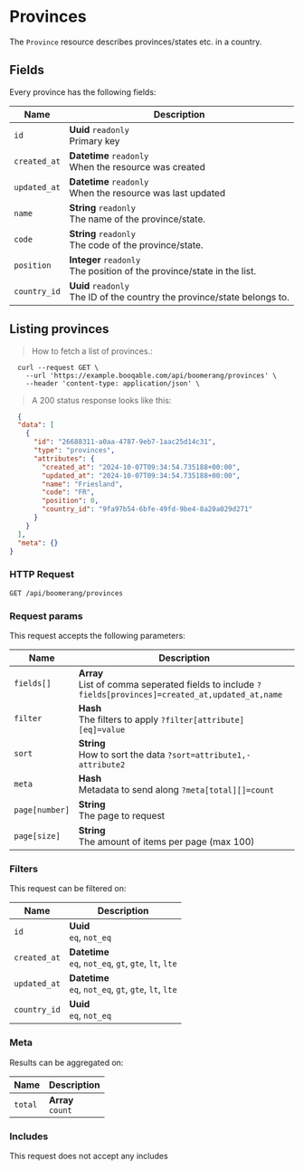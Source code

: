 # Provinces

The `Province` resource describes provinces/states etc. in a country.

## Fields
Every province has the following fields:

Name | Description
-- | --
`id` | **Uuid** `readonly`<br>Primary key
`created_at` | **Datetime** `readonly`<br>When the resource was created
`updated_at` | **Datetime** `readonly`<br>When the resource was last updated
`name` | **String** `readonly`<br>The name of the province/state.
`code` | **String** `readonly`<br>The code of the province/state.
`position` | **Integer** `readonly`<br>The position of the province/state in the list.
`country_id` | **Uuid** `readonly`<br>The ID of the country the province/state belongs to.


## Listing provinces



> How to fetch a list of provinces.:

```shell
  curl --request GET \
    --url 'https://example.booqable.com/api/boomerang/provinces' \
    --header 'content-type: application/json' \
```

> A 200 status response looks like this:

```json
  {
  "data": [
    {
      "id": "26688311-a0aa-4787-9eb7-1aac25d14c31",
      "type": "provinces",
      "attributes": {
        "created_at": "2024-10-07T09:34:54.735188+00:00",
        "updated_at": "2024-10-07T09:34:54.735188+00:00",
        "name": "Friesland",
        "code": "FR",
        "position": 0,
        "country_id": "9fa97b54-6bfe-49fd-9be4-8a20a029d271"
      }
    }
  ],
  "meta": {}
}
```

### HTTP Request

`GET /api/boomerang/provinces`

### Request params

This request accepts the following parameters:

Name | Description
-- | --
`fields[]` | **Array** <br>List of comma seperated fields to include `?fields[provinces]=created_at,updated_at,name`
`filter` | **Hash** <br>The filters to apply `?filter[attribute][eq]=value`
`sort` | **String** <br>How to sort the data `?sort=attribute1,-attribute2`
`meta` | **Hash** <br>Metadata to send along `?meta[total][]=count`
`page[number]` | **String** <br>The page to request
`page[size]` | **String** <br>The amount of items per page (max 100)


### Filters

This request can be filtered on:

Name | Description
-- | --
`id` | **Uuid** <br>`eq`, `not_eq`
`created_at` | **Datetime** <br>`eq`, `not_eq`, `gt`, `gte`, `lt`, `lte`
`updated_at` | **Datetime** <br>`eq`, `not_eq`, `gt`, `gte`, `lt`, `lte`
`country_id` | **Uuid** <br>`eq`, `not_eq`


### Meta

Results can be aggregated on:

Name | Description
-- | --
`total` | **Array** <br>`count`


### Includes

This request does not accept any includes